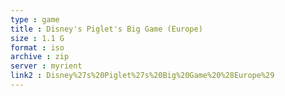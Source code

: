 ```yaml
---
type : game
title : Disney's Piglet's Big Game (Europe)
size : 1.1 G
format : iso
archive : zip
server : myrient
link2 : Disney%27s%20Piglet%27s%20Big%20Game%20%28Europe%29
---
```

